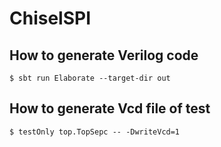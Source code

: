 # ChiselSPI

## How to generate Verilog code
```
$ sbt run Elaborate --target-dir out
```

## How to generate Vcd file of test
```
$ testOnly top.TopSepc -- -DwriteVcd=1
```